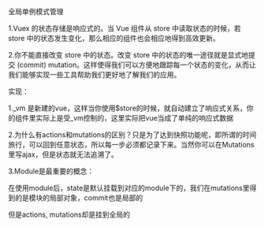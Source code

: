 全局单例模式管理

1.Vuex 的状态存储是响应式的。当 Vue 组件从 store 中读取状态的时候，若 store 中的状态发生变化，那么相应的组件也会相应地得到高效更新。

2.你不能直接改变 store 中的状态。改变 store 中的状态的唯一途径就是显式地提交 (commit) mutation。这样使得我们可以方便地跟踪每一个状态的变化，从而让我们能够实现一些工具帮助我们更好地了解我们的应用。

实现：

1._vm 是新建的vue，这样当你使用$store的时候，就自动建立了响应式关系，你的组件里实际上是受_vm控制的，这里实际把vue当成了单纯的响应式数据

2.为什么有actions和mutations的区别？只是为了达到快照功能呢，即所谓的时间旅行，可以回到任意状态，所以每一步必须都记录下来。当然你可以在Mutations里写ajax，但是状态就无法追溯了。

3.Module是最重要的概念：

在使用module后，state是默认挂载到对应的module下的，我们在mutations里得到的是模块的局部对象，commit也是局部的

但是actions, mutations却是挂到全局的
